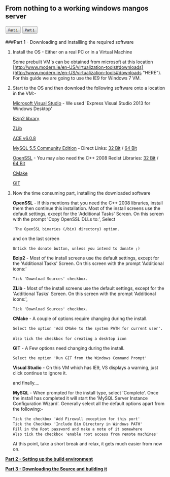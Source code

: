From nothing to a working windows mangos server
---
[![](page1.gif)](http://www.getmangos.co.uk)
[![](page1.gif)](page2)


###Part 1 - Downloading and Installling the required software
1. Install the OS - Either on a real PC or in a Virtual Machine

	Some prebuilt VM's can be obtained from microsoft at this location [http://www.modern.ie/en-US/virtualization-tools#downloads](http://www.modern.ie/en-US/virtualization-tools#downloads "HERE"). For this guide we are going to use the IE9 for Windows 7 VM.

2. Start to the OS and then download the following software onto a location in the VM:-

    [Microsoft Visual Studio](http://www.visualstudio.com/en-us) - We used 'Express Visual Studio 2013 for Windows Desktop'

    [Bzip2 library](http://sourceforge.net/projects/gnuwin32/files/bzip2/1.0.5/bzip2-1.0.5-setup.exe/download?use_mirror=netcologne&download=)

    [ZLib](http://sourceforge.net/projects/gnuwin32/files/zlib/1.2.3/zlib-1.2.3.exe/download?use_mirror=garr&download=)

    [ACE v6.0.8](http://download.dre.vanderbilt.edu/previous_versions/ACE-6.0.8.zip)

	[MySQL 5.5 Community Edition](http://dev.mysql.com/downloads/mysql/5.5.html#downloads) - Direct Links:  [32 Bit](http://dev.mysql.com/get/Downloads/MySQL-5.5/mysql-5.5.34-win32.msi)   /    [64 Bit](http://dev.mysql.com/get/Downloads/MySQL-5.5/mysql-5.5.34-winx64.msi) 

    [OpenSSL](http://slproweb.com/download/Win32OpenSSL-1_0_1e.exe) - You may also need the C++ 2008 Redist Libraries:  [32 Bit](http://www.microsoft.com/downloads/details.aspx?familyid=9B2DA534-3E03-4391-8A4D-074B9F2BC1BF) / [64 Bit](http://www.microsoft.com/downloads/details.aspx?familyid=bd2a6171-e2d6-4230-b809-9a8d7548c1b6)

    [CMake](http://www.cmake.org/files/v2.8/cmake-2.8.12.1-win32-x86.exe)

    [GIT](http://git-scm.com/download/win)
 
3.  Now the time consuming part, installing the downloaded software

	**OpenSSL** - If this mentions that you need the C++ 2008 libraries, install them then continue this installation. Most of the install screens use the default settings, except for the 'Additional Tasks' Screen. On this screen with the prompt 'Copy OpenSSL DLLs to:', Select 
    
        'The OpenSSL binaries (/bin) directory) option. 
    and on the last screen
        
        Untick the donate button, unless you intend to donate ;)

	**Bzip2** - Most of the install screens use the default settings, except for the 'Additional Tasks' Screen. On this screen with the prompt 'Additional icons:'

        Tick 'Download Sources' checkbox. 
	
	**ZLib** - Most of the install screens use the default settings, except for the 'Additional Tasks' Screen. On this screen with the prompt 'Additional icons:',         

        Tick 'Download Sources' checkbox. 

	**CMake** - A couple of options require changing during the install.

	    Select the option 'Add CMake to the system PATH for current user'. 

		Also tick the checkbox for creating a desktop icon

	**GIT** - A Few options need changing during the install.

        Select the option 'Run GIT from the Windows Command Prompt'

	**Visual Studio** - On this VM which has IE9, VS displays a warning, just click continue to ignore it.

    and finally....

     **MySQL** - When prompted for the install type, select 'Complete'. Once the install has completed it will start the 'MySQL Server Instance Configuration Wizard'. Generally select all the default options apart from the following:-

	    Tick the checkbox 'Add Firewall exception for this port'
	    Tick the Checkbox 'Include Bin Directory in Windows PATH'
	    Fill in the Root password and make a note of it somewhere
        Also tick the checkbox 'enable root access from remote machines'

	At this point, take a short break and relax, it gets much easier from now on.

[**Part 2 - Setting up the build environment**](MangosZero%2018.1%20Build%20Part%202) 

[**Part 3 - Downloading the Source and building it**](MangosZero%2018.1%20Build%20Part%203)
